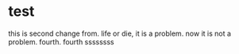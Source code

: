 # test
this is second change from.
life or die, it is a problem.
now it is not a problem.
fourth.
fourth
ssssssss
